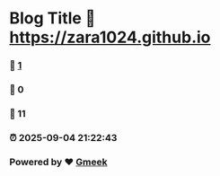 # Blog Title :link: https://zara1024.github.io 
### :page_facing_up: [1](https://zara1024.github.io/tag.html) 
### :speech_balloon: 0 
### :hibiscus: 11 
### :alarm_clock: 2025-09-04 21:22:43 
### Powered by :heart: [Gmeek](https://github.com/Meekdai/Gmeek)
